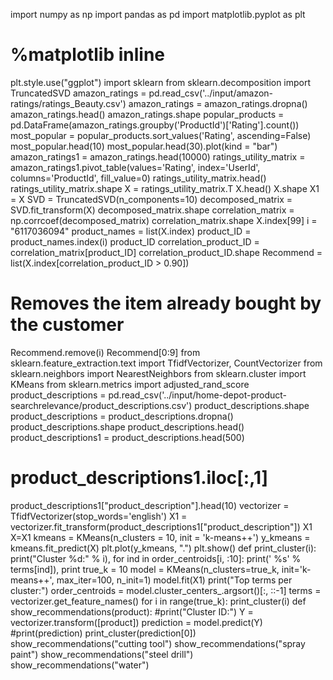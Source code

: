 import numpy as np
import pandas as pd
import matplotlib.pyplot as plt
# %matplotlib inline
plt.style.use("ggplot")
import sklearn
from sklearn.decomposition import TruncatedSVD
amazon_ratings = pd.read_csv('../input/amazon-ratings/ratings_Beauty.csv')
amazon_ratings = amazon_ratings.dropna()
amazon_ratings.head()
amazon_ratings.shape
popular_products = pd.DataFrame(amazon_ratings.groupby('ProductId')['Rating'].count())
most_popular = popular_products.sort_values('Rating', ascending=False)
most_popular.head(10)
most_popular.head(30).plot(kind = "bar")
amazon_ratings1 = amazon_ratings.head(10000)
ratings_utility_matrix = amazon_ratings1.pivot_table(values='Rating', index='UserId',
columns='ProductId', fill_value=0)
ratings_utility_matrix.head()
ratings_utility_matrix.shape
X = ratings_utility_matrix.T
X.head()
X.shape
X1 = X
SVD = TruncatedSVD(n_components=10)
decomposed_matrix = SVD.fit_transform(X)
decomposed_matrix.shape
correlation_matrix = np.corrcoef(decomposed_matrix)
correlation_matrix.shape
X.index[99]
i = "6117036094"
product_names = list(X.index)
product_ID = product_names.index(i)
product_ID
correlation_product_ID = correlation_matrix[product_ID]
correlation_product_ID.shape
Recommend = list(X.index[correlation_product_ID > 0.90])
# Removes the item already bought by the customer
Recommend.remove(i)
Recommend[0:9]
from sklearn.feature_extraction.text import TfidfVectorizer, CountVectorizer
from sklearn.neighbors import NearestNeighbors
from sklearn.cluster import KMeans
from sklearn.metrics import adjusted_rand_score
product_descriptions = pd.read_csv('../input/home-depot-product-searchrelevance/product_descriptions.csv')
product_descriptions.shape
product_descriptions = product_descriptions.dropna()
product_descriptions.shape
product_descriptions.head()
product_descriptions1 = product_descriptions.head(500)
# product_descriptions1.iloc[:,1]
product_descriptions1["product_description"].head(10)
vectorizer = TfidfVectorizer(stop_words='english')
X1 = vectorizer.fit_transform(product_descriptions1["product_description"])
X1
X=X1
kmeans = KMeans(n_clusters = 10, init = 'k-means++')
y_kmeans = kmeans.fit_predict(X)
plt.plot(y_kmeans, ".")
plt.show()
def print_cluster(i):
print("Cluster %d:" % i),
for ind in order_centroids[i, :10]:
print(' %s' % terms[ind]),
print
true_k = 10
model = KMeans(n_clusters=true_k, init='k-means++', max_iter=100, n_init=1)
model.fit(X1)
print("Top terms per cluster:")
order_centroids = model.cluster_centers_.argsort()[:, ::-1]
terms = vectorizer.get_feature_names()
for i in range(true_k):
print_cluster(i)
def show_recommendations(product):
#print("Cluster ID:")
Y = vectorizer.transform([product])
prediction = model.predict(Y)
#print(prediction)
print_cluster(prediction[0])
show_recommendations("cutting tool")
show_recommendations("spray paint")
show_recommendations("steel drill")
show_recommendations("water")
